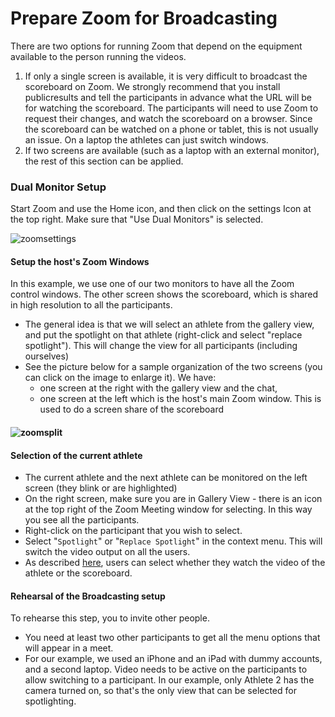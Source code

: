 # Prepare Zoom for Broadcasting

There are two options for running Zoom that depend on the equipment available to the person running the videos.

1. If only a single screen is available, it is very difficult to broadcast the scoreboard on Zoom.  We strongly recommend that you install publicresults and tell the participants in advance what the URL will be for watching the scoreboard.  The participants will need to use Zoom to request their changes, and watch the scoreboard on a browser.  Since the scoreboard can be watched on a phone or tablet, this is not usually an issue. On a laptop the athletes can just switch windows.
2. If two screens are available (such as a laptop with an external monitor), the rest of this section can be applied.

### Dual Monitor Setup

Start Zoom and use the Home icon, and then click on the settings Icon at the top right.  Make sure that "Use Dual Monitors" is selected.

![zoomsettings](img/OBS/zoomsettings.png)

#### Setup the host's Zoom Windows

In this example, we use one of our two monitors to have all the Zoom control windows.  The other screen shows the scoreboard, which is shared in high resolution to all the participants.

- The general idea is that we will select an athlete from the gallery view, and put the spotlight on that athlete (right-click and select "replace spotlight").  This will change the view for all participants (including ourselves)
- See the picture below for a sample organization of the two screens (you can click on the image to enlarge it).  We have:
  - one screen at the right with the gallery view and the chat,
  - one screen at the left which is the host's main Zoom window. This is used to do a screen share of the scoreboard

#### ![zoomsplit](img/ZoomVideo/zoomsplit.png)

#### Selection of the current athlete

- The current athlete and the next athlete can be monitored on the left screen (they blink or are highlighted)
- On the right screen, make sure you are in Gallery View - there is an icon at the top right of the Zoom Meeting window for selecting.  In this way you see all the participants.
- Right-click on the participant that you wish to select.
- Select "`Spotlight`" or "`Replace Spotlight`" in the context menu.  This will switch the video output on all the users.  
- As described [here](4400UserInstructionsForZoom), users can select whether they watch the video of the athlete or the scoreboard.

#### Rehearsal of the Broadcasting setup

To rehearse this step, you to invite other people.  

- You need at least two other participants to get all the menu options that will appear in a meet. 
- For our example, we used an iPhone and an iPad with dummy accounts, and a second laptop.  Video needs to be active on the participants to allow switching to a participant.  In our example, only Athlete 2 has the camera turned on, so that's the only view that can be selected for spotlighting.